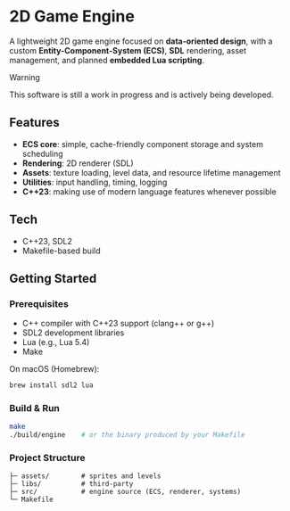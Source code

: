 # 2D Game Engine

A lightweight 2D game engine focused on **data-oriented design**, with a custom **Entity-Component-System (ECS)**, **SDL** rendering, asset management, and planned **embedded Lua scripting**.

> [!WARNING]
> This software is still a work in progress and is actively being developed.

## Features

* **ECS core**: simple, cache-friendly component storage and system scheduling
* **Rendering**: 2D renderer (SDL)
* **Assets**: texture loading, level data, and resource lifetime management
* **Utilities**: input handling, timing, logging
* **C++23**: making use of modern language features whenever possible

## Tech

* C++23, SDL2
* Makefile-based build

## Getting Started

### Prerequisites

* C++ compiler with C++23 support (clang++ or g++)
* SDL2 development libraries
* Lua (e.g., Lua 5.4)
* Make

On macOS (Homebrew):

```bash
brew install sdl2 lua
```
### Build & Run

```bash
make
./build/engine    # or the binary produced by your Makefile
```

### Project Structure

```
├─ assets/        # sprites and levels
├─ libs/          # third-party
├─ src/           # engine source (ECS, renderer, systems)
└─ Makefile
```
